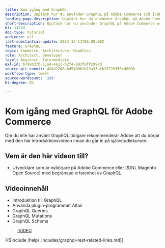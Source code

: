 ```yaml
---
title: Kom igång med GraphQL
description: Upptäck hur du använder GraphQL på Adobe Commerce och [!DNL Magento Open Source]. Lär dig hur du använder frågor, mutationer och scheman.
landing-page-description: Upptäck hur du använder GraphQL på Adobe Commerce och [!DNL Magento Open Source]. Lär dig hur du använder frågor, mutationer och scheman.
short-description: Upptäck hur du använder GraphQL på Adobe Commerce och [!DNL Magento Open Source]. Lär dig hur du använder frågor, mutationer och scheman.
kt: 11524
doc-type: tutorial
audience: all
last-substantial-update: 2022-12-13T00:00:00Z
feature: GraphQL
topic: Commerce, Architecture, Headless
role: Architect, Developer
level: Beginner, Intermediate
exl-id: b799bd7b-11a4-4a1c-b2f4-893f6ff2994d
source-git-commit: 404d2708a6d540d6fb19a33afb20726356cd8000
workflow-type: tm+mt
source-wordcount: '109'
ht-degree: 0%

---
```


# Kom igång med GraphQL för Adobe Commerce

Om du inte har använt GraphQL tidigare rekommenderar Adobe att du börjar med den här introduktionsvideon innan du går in på självstudiekursen.

## Vem är den här videon till?

* Utvecklare som är nybörjare på Adobe Commerce eller [!DNL Magento Open Source] med begränsad erfarenhet av GraphQL.

## Videoinnehåll

* Introduktion till GraphQL
* Använda plugin-programmet Altair
* GraphQL Queries
* GraphQL Mutations
* GraphQL Schema

>[!VIDEO](https://video.tv.adobe.com/v/3412302?quality=12&learn=on)

{{$include /help/_includes/graphql-rest-related-links.md}}
